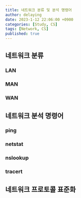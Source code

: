 ```yaml
---
title: 네트워크 분류 및 분석 명령어
author: delaying
date: 2023-1-12 22:06:00 +0900
categories: [Study, CS]
tags: [Network, CS]
published: true
---
```


## 네트워크 분류
### LAN

### MAN

### WAN

## 네트워크 분석 명령어

### ping

### netstat

### nslookup

### tracert


## 네트워크 프로토콜 표준화